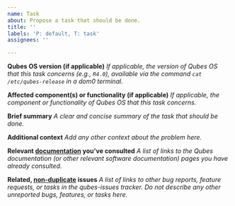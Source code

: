 ```yaml
---
name: Task
about: Propose a task that should be done.
title: ''
labels: 'P: default, T: task'
assignees: ''

---
```


**Qubes OS version (if applicable)**
_If applicable, the version of Qubes OS that this task concerns (e.g., `R4.0`), available via the command `cat /etc/qubes-release` in a dom0 terminal._

**Affected component(s) or functionality (if applicable)**
_If applicable, the component or functionality of Qubes OS that this task concerns._

**Brief summary**
_A clear and concise summary of the task that should be done._

**Additional context**
_Add any other context about the problem here._

**Relevant [documentation](https://www.qubes-os.org/doc/) you've consulted**
_A list of links to the Qubes documentation (or other relevant software documentation) pages you have already consulted._

**Related, [non-duplicate](https://www.qubes-os.org/doc/reporting-bugs/#new-issues-should-not-be-duplicates-of-existing-issues) issues**
_A list of links to other bug reports, feature requests, or tasks in the qubes-issues tracker. Do not describe any other unreported bugs, features, or tasks here._
